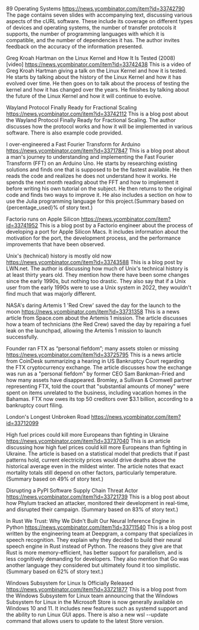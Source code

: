 
89 Operating Systems
https://news.ycombinator.com/item?id=33742790
The page contains seven slides with accompanying text, discussing various aspects of the cURL software. These include its coverage on different types of devices and operating systems, the number of transfer protocols it supports, the number of programming languages with which it is compatible, and the number of dependencies it has. The author invites feedback on the accuracy of the information presented.

Greg Kroah Hartman on the Linux Kernel and How It Is Tested (2008) [video]
https://news.ycombinator.com/item?id=33742438
This is a video of Greg Kroah Hartman giving a talk on the Linux Kernel and how it is tested. He starts by talking about the history of the Linux Kernel and how it has evolved over time. He then goes on to talk about the process of testing the kernel and how it has changed over the years. He finishes by talking about the future of the Linux Kernel and how it will continue to evolve.

Wayland Protocol Finally Ready for Fractional Scaling
https://news.ycombinator.com/item?id=33742112
This is a blog post about the Wayland Protocol Finally Ready for Fractional Scaling. The author discusses how the protocol works and how it will be implemented in various software. There is also example code provided.


I over-engineered a Fast Fourier Transform for Arduino
https://news.ycombinator.com/item?id=33717847
This is a blog post about a man's journey to understanding and implementing the Fast Fourier Transform (FFT) on an Arduino Uno. He starts by researching existing solutions and finds one that is supposed to be the fastest available. He then reads the code and realizes he does not understand how it works. He spends the next month reading about the FFT and how to implement it before writing his own tutorial on the subject. He then returns to the original code and finds two ways to improve it. He also includes a section on how to use the Julia programming language for this project.(Summary based on {percentage_used}% of story text.)

Factorio runs on Apple Silicon
https://news.ycombinator.com/item?id=33741952
This is a blog post by a Factorio engineer about the process of developing a port for Apple Silicon Macs. It includes information about the motivation for the port, the development process, and the performance improvements that have been observed.

Unix's (technical) history is mostly old now
https://news.ycombinator.com/item?id=33743588
This is a blog post by LWN.net. The author is discussing how much of Unix's technical history is at least thirty years old. They mention how there have been some changes since the early 1990s, but nothing too drastic. They also say that if a Unix user from the early 1990s were to use a Unix system in 2022, they wouldn't find much that was majorly different.


NASA's daring Artemis 1 'Red Crew' saved the day for the launch to the moon
https://news.ycombinator.com/item?id=33731358
This is a news article from Space.com about the Artemis 1 mission. The article discusses how a team of technicians (the Red Crew) saved the day by repairing a fuel leak on the launchpad, allowing the Artemis 1 mission to launch successfully.

Founder ran FTX as “personal fiefdom”; many assets stolen or missing
https://news.ycombinator.com/item?id=33725795
This is a news article from CoinDesk summarizing a hearing in US Bankruptcy Court regarding the FTX cryptocurrency exchange. The article discusses how the exchange was run as a "personal fiefdom" by former CEO Sam Bankman-Fried and how many assets have disappeared. Bromley, a Sullivan & Cromwell partner representing FTX, told the court that "substantial amounts of money" were spent on items unrelated to the business, including vacation homes in the Bahamas. FTX now owes its top 50 creditors over $3.1 billion, according to a bankruptcy court filing.

London's Longest Unbroken Road
https://news.ycombinator.com/item?id=33712099

High fuel prices could kill more Europeans than fighting in Ukraine
https://news.ycombinator.com/item?id=33737040
This is an article discussing how high fuel prices could kill more Europeans than fighting in Ukraine. The article is based on a statistical model that predicts that if past patterns hold, current electricity prices would drive deaths above the historical average even in the mildest winter. The article notes that exact mortality totals still depend on other factors, particularly temperature.
(Summary based on 49% of story text.)

Disrupting a PyPI Software Supply Chain Threat Actor
https://news.ycombinator.com/item?id=33721739
This is a blog post about how Phylum tracked an attacker, monitored their development in real-time, and disrupted their campaign.
(Summary based on 83% of story text.)

In Rust We Trust: Why We Didn't Built Our Neural Inference Engine in Python
https://news.ycombinator.com/item?id=33711540
This is a blog post written by the engineering team at Deepgram, a company that specializes in speech recognition. They explain why they decided to build their neural speech engine in Rust instead of Python. The reasons they give are that Rust is more memory-efficient, has better support for parallelism, and is less cognitively demanding for developers. They also mention that Go was another language they considered but ultimately found it too simplistic.
(Summary based on 62% of story text.)

Windows Subsystem for Linux Is Officially Released
https://news.ycombinator.com/item?id=33721877
This is a blog post from the Windows Subsystem for Linux team announcing that the Windows Subsystem for Linux in the Microsoft Store is now generally available on Windows 10 and 11. It includes new features such as systemd support and the ability to run Linux GUI apps. There is also a new wsl --update command that allows users to update to the latest Store version.

